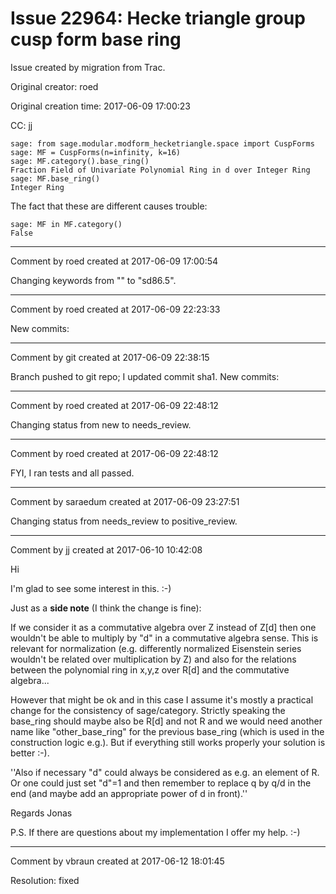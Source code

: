 # Issue 22964: Hecke triangle group cusp form base ring

Issue created by migration from Trac.

Original creator: roed

Original creation time: 2017-06-09 17:00:23

CC:  jj


```
sage: from sage.modular.modform_hecketriangle.space import CuspForms
sage: MF = CuspForms(n=infinity, k=16)
sage: MF.category().base_ring()
Fraction Field of Univariate Polynomial Ring in d over Integer Ring
sage: MF.base_ring()
Integer Ring
```

The fact that these are different causes trouble:

```
sage: MF in MF.category()
False
```



---

Comment by roed created at 2017-06-09 17:00:54

Changing keywords from "" to "sd86.5".


---

Comment by roed created at 2017-06-09 22:23:33

New commits:


---

Comment by git created at 2017-06-09 22:38:15

Branch pushed to git repo; I updated commit sha1. New commits:


---

Comment by roed created at 2017-06-09 22:48:12

Changing status from new to needs_review.


---

Comment by roed created at 2017-06-09 22:48:12

FYI, I ran tests and all passed.


---

Comment by saraedum created at 2017-06-09 23:27:51

Changing status from needs_review to positive_review.


---

Comment by jj created at 2017-06-10 10:42:08

Hi

I'm glad to see some interest in this. :-)

Just as a **side note** (I think the change is fine):

If we consider it as a commutative algebra over Z instead of Z[d] then one wouldn't be able to multiply by "d" in a commutative algebra sense.
This is relevant for normalization (e.g. differently normalized Eisenstein series wouldn't be related over multiplication by Z) and also for the relations between the polynomial ring in x,y,z over R[d] and the commutative algebra...

However that might be ok and in this case I assume it's mostly a practical change for the consistency of sage/category. Strictly speaking the base_ring should maybe also be R[d] and not R and we would need another name like "other_base_ring" for the previous base_ring (which is used in the construction logic e.g.). But if everything still works properly your solution is better :-).

''Also if necessary "d" could always be considered as e.g. an element of R.
Or one could just set "d"=1 and then remember to replace q by q/d in the end (and maybe add an appropriate power of d in front).''

Regards
Jonas

P.S. If there are questions about my implementation I offer my help. :-)


---

Comment by vbraun created at 2017-06-12 18:01:45

Resolution: fixed
